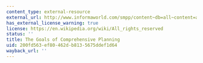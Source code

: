 ```yaml
---
content_type: external-resource
external_url: http://www.informaworld.com/smpp/content~db=all~content=a787364797~frm=abslink
has_external_license_warning: true
license: https://en.wikipedia.org/wiki/All_rights_reserved
status: ''
title: The Goals of Comprehensive Planning
uid: 200fd563-ef80-462d-b813-5675ddef1d64
wayback_url: ''
---
```

